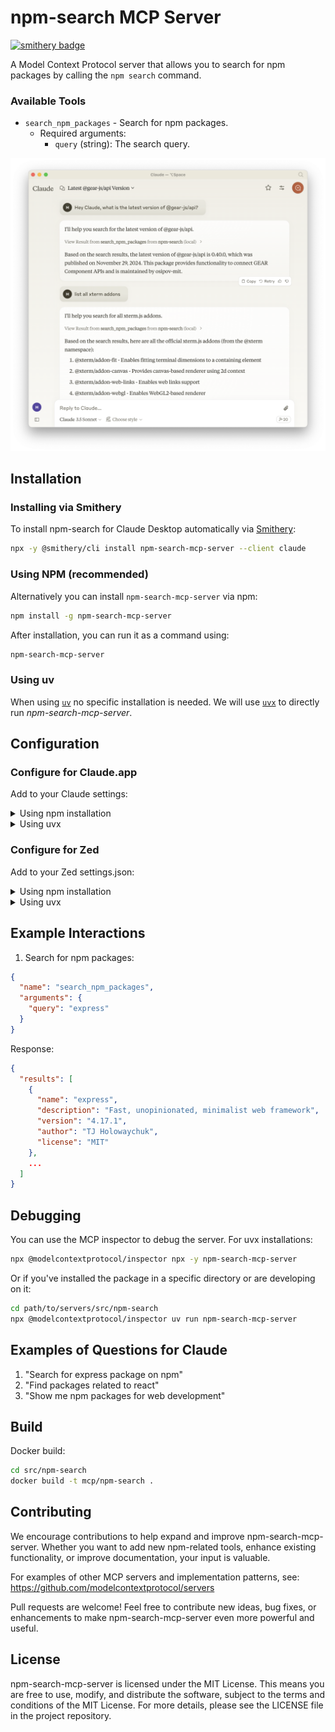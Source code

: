 # npm-search MCP Server
[![smithery badge](https://smithery.ai/badge/npm-search-mcp-server)](https://smithery.ai/server/npm-search-mcp-server)

A Model Context Protocol server that allows you to search for npm packages by calling the `npm search` command.

### Available Tools

- `search_npm_packages` - Search for npm packages.
  - Required arguments:
    - `query` (string): The search query.

![Claude Screenshot](./screenshot.png)

## Installation

### Installing via Smithery

To install npm-search for Claude Desktop automatically via [Smithery](https://smithery.ai/server/npm-search-mcp-server):

```bash
npx -y @smithery/cli install npm-search-mcp-server --client claude
```

### Using NPM (recommended)

Alternatively you can install `npm-search-mcp-server` via npm:

```bash
npm install -g npm-search-mcp-server
```

After installation, you can run it as a command using:

```bash
npm-search-mcp-server
```

### Using uv

When using [`uv`](https://docs.astral.sh/uv/) no specific installation is needed. We will
use [`uvx`](https://docs.astral.sh/uv/guides/tools/) to directly run *npm-search-mcp-server*.

## Configuration

### Configure for Claude.app

Add to your Claude settings:

<details>
<summary>Using npm installation</summary>

```json
"mcpServers": {
  "npm-search": {
    "command": "npx",
    "args": ["-y", "npm-search-mcp-server"]
  }
}
```
</details>

<details>
<summary>Using uvx</summary>

```json
"mcpServers": {
  "npm-search": {
    "command": "uvx",
    "args": ["npm-search-mcp-server"]
  }
}
```
</details>

### Configure for Zed

Add to your Zed settings.json:

<details>
<summary>Using npm installation</summary>

```json
"context_servers": {
  "npm-search-mcp-server": {
    "command": "npx",
    "args": ["-y", "npm-search-mcp-server"]
  }
},
```
</details>

<details>
<summary>Using uvx</summary>

```json
"context_servers": [
  "npm-search-mcp-server": {
    "command": "uvx",
    "args": ["npm-search-mcp-server"]
  }
],
```
</details>

## Example Interactions

1. Search for npm packages:
```json
{
  "name": "search_npm_packages",
  "arguments": {
    "query": "express"
  }
}
```
Response:
```json
{
  "results": [
    {
      "name": "express",
      "description": "Fast, unopinionated, minimalist web framework",
      "version": "4.17.1",
      "author": "TJ Holowaychuk",
      "license": "MIT"
    },
    ...
  ]
}
```

## Debugging

You can use the MCP inspector to debug the server. For uvx installations:

```bash
npx @modelcontextprotocol/inspector npx -y npm-search-mcp-server
```

Or if you've installed the package in a specific directory or are developing on it:

```bash
cd path/to/servers/src/npm-search
npx @modelcontextprotocol/inspector uv run npm-search-mcp-server
```

## Examples of Questions for Claude

1. "Search for express package on npm"
2. "Find packages related to react"
3. "Show me npm packages for web development"

## Build

Docker build:

```bash
cd src/npm-search
docker build -t mcp/npm-search .
```

## Contributing

We encourage contributions to help expand and improve npm-search-mcp-server. Whether you want to add new npm-related tools, enhance existing functionality, or improve documentation, your input is valuable.

For examples of other MCP servers and implementation patterns, see:
https://github.com/modelcontextprotocol/servers

Pull requests are welcome! Feel free to contribute new ideas, bug fixes, or enhancements to make npm-search-mcp-server even more powerful and useful.

## License

npm-search-mcp-server is licensed under the MIT License. This means you are free to use, modify, and distribute the software, subject to the terms and conditions of the MIT License. For more details, please see the LICENSE file in the project repository.
